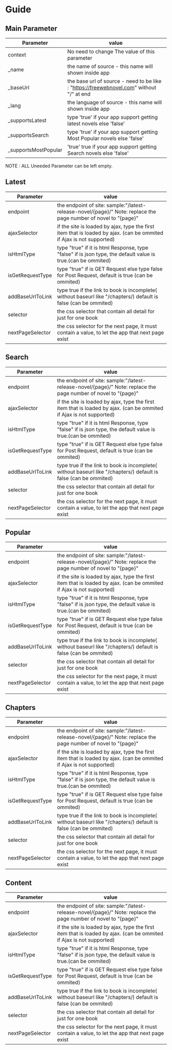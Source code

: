 # Guide

## Main Parameter
| Parameter | value |
|-------|---------|
|context|No need to change The value of this parameter|
| _name | the name of source - this name will shown inside app|
| _baseUrl | the base url of source - need to be like : "https://freewebnovel.com" without "/" at end   |
| _lang | the language of source - this name will shown inside app |
| _supportsLatest| type 'true' if your app support getting latest novels  else 'false'|
| _supportsSearch| type 'true' if your app support getting Most Popular novels else 'false' |
| _supportsMostPopular| 'true' true if your app support getting Search novels else 'false'|

NOTE : ALL Uneeded Parameter can be left empty. 
## Latest
| Parameter | value |
|-------|---------|
| endpoint | the endpoint of site: sample:"/latest-release-novel/{page}/" Note: replace the page number of novel to "{page}"|
| ajaxSelector | if the site is loaded by ajax, type the first item that is loaded by ajax. (can be ommited if Ajax is not supported)|
| isHtmlType | type "true" if it is html Response, type "false" if is json type, the default value is true.(can be ommited)|
|isGetRequestType| type "true" if is GET Request else type false for Post Request, default is true (can be ommited)|
|addBaseUrlToLink| type true if the link to book is incomplete( without baseurl like "/chapters/)  default is false (can be ommited)|
|selector| the css selector that contain all detail for just for one book |
|nextPageSelector| the css selector for the next page, it must contain a value, to let the app that next page exist|


## Search
| Parameter | value |
|-------|---------|
| endpoint | the endpoint of site: sample:"/latest-release-novel/{page}/" Note: replace the page number of novel to "{page}"|
| ajaxSelector | if the site is loaded by ajax, type the first item that is loaded by ajax. (can be ommited if Ajax is not supported)|
| isHtmlType | type "true" if it is html Response, type "false" if is json type, the default value is true.(can be ommited)|
|isGetRequestType| type "true" if is GET Request else type false for Post Request, default is true (can be ommited)|
|addBaseUrlToLink| type true if the link to book is incomplete( without baseurl like "/chapters/)  default is false (can be ommited)|
|selector| the css selector that contain all detail for just for one book |
|nextPageSelector| the css selector for the next page, it must contain a value, to let the app that next page exist|

## Popular
| Parameter | value |
|-------|---------|
| endpoint | the endpoint of site: sample:"/latest-release-novel/{page}/" Note: replace the page number of novel to "{page}"|
| ajaxSelector | if the site is loaded by ajax, type the first item that is loaded by ajax. (can be ommited if Ajax is not supported)|
| isHtmlType | type "true" if it is html Response, type "false" if is json type, the default value is true.(can be ommited)|
|isGetRequestType| type "true" if is GET Request else type false for Post Request, default is true (can be ommited)|
|addBaseUrlToLink| type true if the link to book is incomplete( without baseurl like "/chapters/)  default is false (can be ommited)|
|selector| the css selector that contain all detail for just for one book |
|nextPageSelector| the css selector for the next page, it must contain a value, to let the app that next page exist|


## Chapters
| Parameter | value |
|-------|---------|
| endpoint | the endpoint of site: sample:"/latest-release-novel/{page}/" Note: replace the page number of novel to "{page}"|
| ajaxSelector | if the site is loaded by ajax, type the first item that is loaded by ajax. (can be ommited if Ajax is not supported)|
| isHtmlType | type "true" if it is html Response, type "false" if is json type, the default value is true.(can be ommited)|
|isGetRequestType| type "true" if is GET Request else type false for Post Request, default is true (can be ommited)|
|addBaseUrlToLink| type true if the link to book is incomplete( without baseurl like "/chapters/)  default is false (can be ommited)|
|selector| the css selector that contain all detail for just for one book |
|nextPageSelector| the css selector for the next page, it must contain a value, to let the app that next page exist|

## Content
| Parameter | value |
|-------|---------|
| endpoint | the endpoint of site: sample:"/latest-release-novel/{page}/" Note: replace the page number of novel to "{page}"|
| ajaxSelector | if the site is loaded by ajax, type the first item that is loaded by ajax. (can be ommited if Ajax is not supported)|
| isHtmlType | type "true" if it is html Response, type "false" if is json type, the default value is true.(can be ommited)|
|isGetRequestType| type "true" if is GET Request else type false for Post Request, default is true (can be ommited)|
|addBaseUrlToLink| type true if the link to book is incomplete( without baseurl like "/chapters/)  default is false (can be ommited)|
|selector| the css selector that contain all detail for just for one book |
|nextPageSelector| the css selector for the next page, it must contain a value, to let the app that next page exist|






